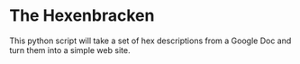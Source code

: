 The Hexenbracken
============

This python script will take a set of hex descriptions from a Google Doc and turn them into a simple web site.
